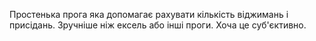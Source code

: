 Простенька прога яка допомагає рахувати кількість віджимань і присідань. Зручніше ніж ексель або інші проги. Хоча це суб'єктивно.

